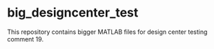 # big_designcenter_test
This repository contains bigger MATLAB files for design center testing 
comment 19. 
